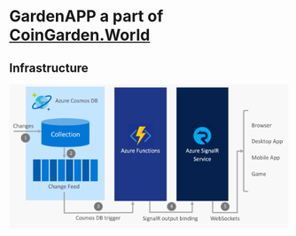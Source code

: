 # GardenAPP a part of [CoinGarden.World](https://coingarden.world/) 

## Infrastructure 

![infrastructure](https://github.com/s2kdesign-com/CoinGardenWorld/blob/main/docs/assets/signalr-mobile-app.png?raw=true)  